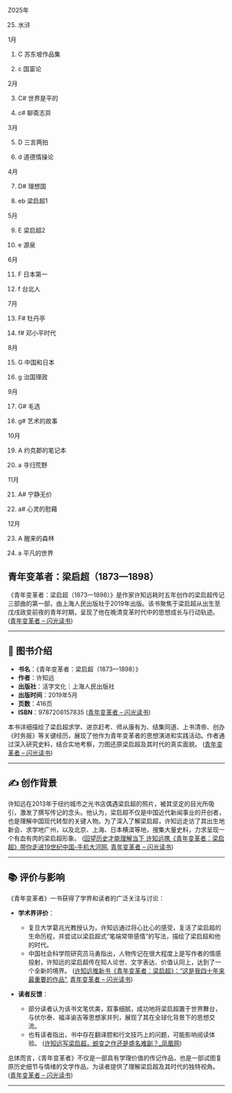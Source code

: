 Z025年

25. 水浒

1月

1. C 苏东坡作品集


2. c 国富论

2月

3. C# 世界是平的


4. c# 聊斋志异

3月

5. D 三言两拍


6. d 道德情操论

4月

7. D# 理想国


8. eb 梁启超1

5月

9. E 梁启超2


10. e 源泉

6月

11. F 日本第一


12. f 台北人

7月

13. F# 牡丹亭


14. f# 邓小平时代

8月

15. G 中国和日本


16. g 治国理政

9月

17. G# 毛选


18. g# 艺术的故事

10月

19. A 约克郡的笔记本


20. a 寻归荒野

11月

21. A# 宁静无价


22. a# 心灵的慰藉

12月

23. A 醒来的森林


24. a 平凡的世界

## 青年变革者：梁启超（1873—1898）

《青年变革者：梁启超（1873—1898）》是作家许知远耗时五年创作的梁启超传记三部曲的第一部，由上海人民出版社于2019年出版。该书聚焦于梁启超从出生至戊戌政变前夜的青年时期，呈现了他在晚清变革时代中的思想成长与行动轨迹。 ([青年变革者 – 闪光读书](https://wp.forchange.cn/biography/1740/?utm_source=chatgpt.com))

---

## 📖 图书介绍

- **书名**：《青年变革者：梁启超（1873—1898）》
- **作者**：许知远
- **出版社**：活字文化｜上海人民出版社
- **出版时间**：2019年5月
- **页数**：416页
- **ISBN**：9787208157835 ([青年变革者 – 闪光读书](https://wp.forchange.cn/biography/1740/?utm_source=chatgpt.com))

本书详细描绘了梁启超求学、进京赶考、师从康有为、结集同道、上书清帝、创办《时务报》等关键经历，展现了他作为青年变革者的思想演进和实践活动。作者通过深入研究史料，结合实地考察，力图还原梁启超及其时代的真实面貌。 ([青年变革者 – 闪光读书](https://wp.forchange.cn/biography/1740/?utm_source=chatgpt.com))

---

## ✍️ 创作背景

许知远在2013年于纽约城市之光书店偶遇梁启超的照片，被其坚定的目光所吸引，激发了撰写传记的念头。他认为，梁启超不仅是中国近代新闻事业的开创者，也是理解中国现代转型的关键人物。为了深入了解梁启超，许知远走访了其出生地新会、求学地广州，以及北京、上海、日本横滨等地，搜集大量史料，力求呈现一个有血有肉的梁启超形象。 ([回望历史才能理解当下 许知远携《青年变革者：梁启超》带你走进19世纪中国-手机大河网](https://4g.dahe.cn/news/20190629504818?utm_source=chatgpt.com), [青年变革者 – 闪光读书](https://wp.forchange.cn/biography/1740/?utm_source=chatgpt.com))

---

## 📚 评价与影响

《青年变革者》一书获得了学界和读者的广泛关注与讨论：

- **学术界评价**：
  - 复旦大学葛兆光教授认为，许知远通过将心比心的感受，复活了梁启超的生命历程，并尝试以梁启超式“笔端常带感情”的写法，描绘了梁启超和他的时代。 
  - 中国社会科学院研究员马勇指出，人物传记在很大程度上是写作者的情感投射，许知远的梁启超传在知人论世、文字表达、价值认同上，达到了一个全新的境界。  ([许知远推新书《青年变革者：梁启超》：“这是我四十年来最重要的作品”](https://culture.ycwb.com/2019-05/07/content_30254387.htm?utm_source=chatgpt.com), [青年变革者 – 闪光读书](https://wp.forchange.cn/biography/1740/?utm_source=chatgpt.com))

- **读者反馈**：
  - 部分读者认为该书文笔优美，叙事细腻，成功地将梁启超置于世界舞台，与伏尔泰、福泽谕吉等思想家并列，展现了其在全球化背景下的思想交流。 
  - 也有读者指出，书中存在翻译腔和行文技巧上的问题，可能影响阅读体验。  ([许知远写梁启超，蜕变之作还是盛名难副？_凤凰网](https://culture.ifeng.com/c/7oKmYvzBN3I?utm_source=chatgpt.com))

总体而言，《青年变革者》不仅是一部具有学理价值的传记作品，也是一部试图复原历史细节与情绪的文学作品，为读者提供了理解梁启超及其时代的独特视角。 ([青年变革者 – 闪光读书](https://wp.forchange.cn/biography/1740/?utm_source=chatgpt.com))

---

